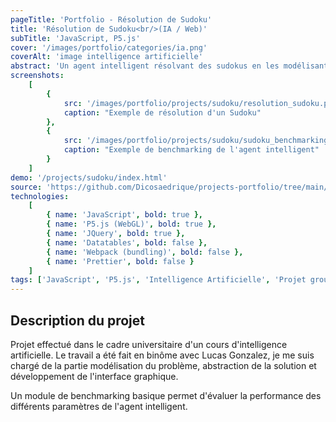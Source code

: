 ```yaml
---
pageTitle: 'Portfolio - Résolution de Sudoku'
title: 'Résolution de Sudoku<br/>(IA / Web)'
subTitle: 'JavaScript, P5.js'
cover: '/images/portfolio/categories/ia.png'
coverAlt: 'image intelligence artificielle'
abstract: 'Un agent intelligent résolvant des sudokus en les modélisant comme des problèmes à satisfaction de contraintes'
screenshots:
    [
        {
            src: '/images/portfolio/projects/sudoku/resolution_sudoku.png',
            caption: "Exemple de résolution d'un Sudoku"
        },
        {
            src: '/images/portfolio/projects/sudoku/sudoku_benchmarking.png',
            caption: "Exemple de benchmarking de l'agent intelligent"
        }
    ]
demo: '/projects/sudoku/index.html'
source: 'https://github.com/Dicosaedrique/projects-portfolio/tree/main/TP2-Sudoku'
technologies:
    [
        { name: 'JavaScript', bold: true },
        { name: 'P5.js (WebGL)', bold: true },
        { name: 'JQuery', bold: true },
        { name: 'Datatables', bold: false },
        { name: 'Webpack (bundling)', bold: false },
        { name: 'Prettier', bold: false }
    ]
tags: ['JavaScript', 'P5.js', 'Intelligence Artificielle', 'Projet groupe']
---
```


## Description du projet

Projet effectué dans le cadre universitaire d'un cours d'intelligence artificielle. Le travail a été fait en binôme avec
Lucas Gonzalez, je me suis chargé de la partie modélisation du problème, abstraction de la solution et développement de l'interface graphique.

Un module de benchmarking basique permet d'évaluer la performance des différents paramètres de l'agent intelligent.
